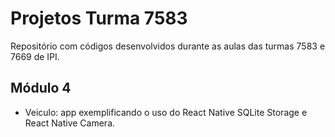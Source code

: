 # Projetos Turma 7583
Repositório com códigos desenvolvidos durante as aulas das turmas 7583 e 7669 de IPI.

## Módulo 4
* Veiculo: app exemplificando o uso do React Native SQLite Storage e React Native Camera.
